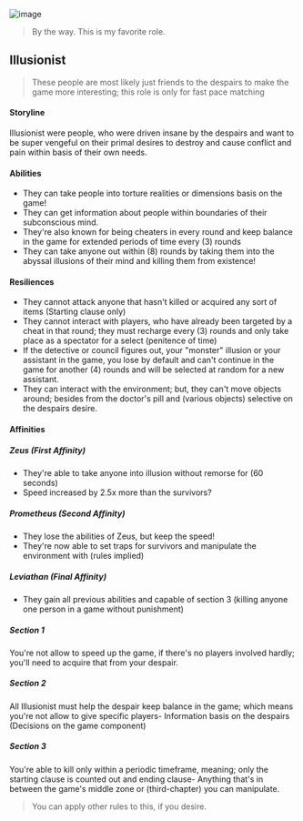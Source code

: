 ![image](https://github.com/Carabelle/Carabelle/blob/main/gg.png)
> By the way. This is my favorite role.
## Illusionist
> These people are most likely just friends to the despairs to make the game more interesting; this role is only for fast pace matching
#### Storyline
Illusionist were people, who were driven insane by the despairs and want to be super vengeful on their primal desires to destroy and cause conflict and pain within basis of their own needs. 
#### Abilities
- They can take people into torture realities or dimensions basis on the game!
- They can get information about people within boundaries of their subconscious mind.
- They're also known for being cheaters in every round and keep balance in the game for extended periods of time every (3) rounds
- They can take anyone out within (8) rounds by taking them into the abyssal illusions of their mind and killing them from existence!
#### Resiliences
- They cannot attack anyone that hasn't killed or acquired any sort of items (Starting clause only) 
- They cannot interact with players, who have already been targeted by a cheat in that round; they must recharge every (3) rounds and only take place as a spectator for a select (penitence of time)
- If the detective or council figures out, your "monster" illusion or your assistant in the game, you lose by default and can't continue in the game for another (4) rounds and will be selected at random for a new assistant.
- They can interact with the environment; but, they can't move objects around; besides from the doctor's pill and (various objects) selective on the despairs desire.
#### Affinities
##### Zeus (First Affinity)
- They're able to take anyone into illusion without remorse for (60 seconds)
- Speed increased by 2.5x more than the survivors?
##### Prometheus (Second Affinity)
- They lose the abilities of Zeus, but keep the speed!
- They're now able to set traps for survivors and manipulate the environment with (rules implied)
##### Leviathan (Final Affinity)
- They gain all previous abilities and capable of section 3 (killing anyone one person in a game without punishment) 
##### Section 1
You're not allow to speed up the game, if there's no players involved hardly; you'll need to acquire that from your despair.
##### Section 2
All Illusionist must help the despair keep balance in the game; which means you're not allow to give specific players-
Information basis on the despairs (Decisions on the game component)
##### Section 3
You're able to kill only within a periodic timeframe, meaning; only the starting clause is counted out and ending clause-
Anything that's in between the game's middle zone or (third-chapter) you can manipulate.

> You can apply other rules to this, if you desire.










